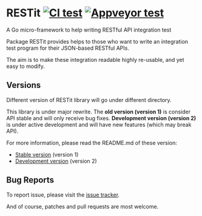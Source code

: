 # RESTit [![CI test][ci-badge]][ci-url] [![Appveyor test][appveyor-badge]][appveyor]

A Go micro-framework to help writing RESTful API integration test

Package RESTit provides helps to those who want to write an
integration test program for their JSON-based RESTful APIs.

The aim is to make these integration readable highly re-usable,
and yet easy to modify.

[ci-url]: https://github.com/go-restit/restit/actions?query=branch%3Amain
[ci-badge]: https://github.com/go-restit/restit/actions/workflows/ci.yml/badge.svg?branch=main
[appveyor]: https://ci.appveyor.com/project/yookoala/restit?branch=main
[appveyor-badge]: https://ci.appveyor.com/api/projects/status/github/go-restit/restit?branch=main&svg=true


Versions
--------
Different version of RESTit library will go under different directory.

This library is under major rewrite. The **old version (version 1)** is consider
API stable and will only receive bug fixes. **Development version
(version 2)** is under active development and will have new features (which
may break API).

For more information, please read the README.md of these version:

- [Stable version][v1] (version 1)
- [Development version][v2] (version 2)

[v1]: v1/
[v2]: v2/


Bug Reports
-----------

To report issue, please visit the
[issue tracker](https://github.com/go-restit/restit/issues).

And of course, patches and pull requests are most welcome.
